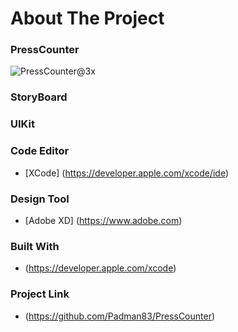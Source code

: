 # About The Project 

### PressCounter
![PressCounter@3x](https://user-images.githubusercontent.com/45048950/71768053-c5752f00-2f4d-11ea-9d0f-7272bb9e8ec9.png)

### StoryBoard

### UIKit

### Code Editor

* [XCode] (https://developer.apple.com/xcode/ide)


### Design Tool

* [Adobe XD] (https://www.adobe.com)


### Built With

* (https://developer.apple.com/xcode)


### Project Link

* (https://github.com/Padman83/PressCounter)

